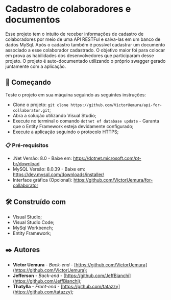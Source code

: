 # Cadastro de colaboradores e documentos

Esse projeto tem o intuito de receber informações de cadastro de colaboradores por meio de uma API RESTFul e salva-las em um banco de dados MySql. Após o cadastro também é possível cadastrar um documento associado a esse colaborador cadastrado.
O objetivo maior foi para colocar em prova as habilidades dos desenvolvedores que participaram desse projeto.
O projeto é auto-documentado utilizando o próprio swagger gerado juntamente com a aplicação.

## 🚀 Começando

Teste o projeto em sua máquina seguindo as seguintes instruções:
- Clone o projeto: `git clone https://github.com/VictorUemura/api-for-collaborator.git`;
- Abra a solução utilizando Visual Studio;
- Execute no terminal o comando `dotnet ef database update` - Garanta que o Entity Framework esteja devidamente configurado;
- Execute a aplicação seguindo o protocolo HTTPS;

### 📋 Pré-requisitos

- .Net Versão: 8.0 - Baixe em: https://dotnet.microsoft.com/pt-br/download
- MySQL Versão: 8.0.39 - Baixe em: https://dev.mysql.com/downloads/installer/
- Interface gráfica (Opcional): https://github.com/VictorUemura/for-collaborator

## 🛠️ Construído com

* Visual Studio;
* Visual Studio Code;
* MySql Workbench;
* Entity Framework;

## ✒️ Autores

* **Victor Uemura** - *Back-end* - [https://github.com/VictorUemura](https://github.com/VictorUemura);
* **Jefferson** - *Back-end* - [https://github.com/JeffBianchi](https://github.com/JeffBianchi);
* **Thatylla** - *Front-end* - [https://github.com/tatazzy](https://github.com/tatazzy);
